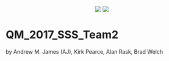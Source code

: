 <p align="center">
<a href="https://travis-ci.org/MolSSI-SSS/QM_2017_SSS_Team2"> <img src="https://travis-ci.org/MolSSI-SSS/QM_2017_SSS_Team2.svg?branch=master" /></a>
<a href="https://codecov.io/gh/MolSSI-SSS/QM_2017_SSS_Team2">
<img src="https://codecov.io/gh/MolSSI-SSS/QM_2017_SSS_Team2/branch/master/graph/badge.svg" /></a>
</p>

# QM_2017_SSS_Team2

by Andrew M. James (AJ), Kirk Pearce, Alan Rask, Brad Welch
